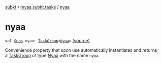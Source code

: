 [subkt](../index.md) / [myaa.subkt.tasks](index.md) / [nyaa](./nyaa.md)

# nyaa

`val `[`Subs`](-subs/index.md)`.nyaa: `[`TaskGroup`](-task-group/index.md)`<`[`Nyaa`](-nyaa/index.md)`>` [(source)](https://github.com/Myaamori/SubKt/blob/0.1.12/src/main/kotlin/myaa/subkt/tasks/tasks.kt#L2259)

Convenience property that upon use automatically instantiates and returns a
[TaskGroup](-task-group/index.md) of type [Nyaa](-nyaa/index.md) with the name `nyaa`.

